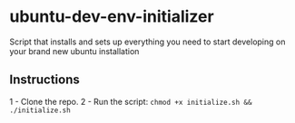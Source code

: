 # ubuntu-dev-env-initializer
Script that installs and sets up everything you need to start developing on your brand new ubuntu installation

## Instructions

1 - Clone the repo.
2 - Run the script: `chmod +x initialize.sh && ./initialize.sh`
